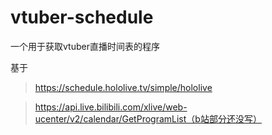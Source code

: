 # vtuber-schedule
一个用于获取vtuber直播时间表的程序

基于
> https://schedule.hololive.tv/simple/hololive

> https://api.live.bilibili.com/xlive/web-ucenter/v2/calendar/GetProgramList（b站部分还没写）
